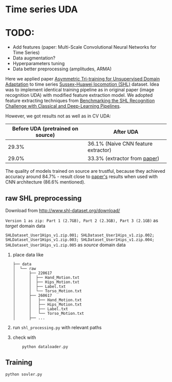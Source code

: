 # Time series UDA

# TODO:
* Add features (paper: Multi-Scale Convolutional Neural Networks for Time Series)
* Data augmentation?
* Hyperparameters tuning
* Data better preprocessing (amplitudes, ARMA)

Here we applied paper [Asymmetric Tri-training for Unsupervised Domain Adaptation](https://arxiv.org/abs/1702.08400)
to time series [Sussex-Huawei locomotion (SHL)](http://www.shl-dataset.org/) dataset. Idea was to implement identical
training pipeline as in original paper (image recognition UDA) with modified feature extraction model. We adopted 
feature extracting techniques from 
[Benchmarking the SHL Recognition Challenge with Classical and Deep-Learning Pipelines](http://acm.mementodepot.org/pubs/proceedings/acmconferences_3267305/3267305/3267305.3267531/3267305.3267531.pdf).

However, we got results not as well as in CV UDA:

|Before UDA (pretrained on source) | After UDA |
|---|---|
|29.3% | 36.1% (Naive CNN feature extractor)|
|29.0% | 33.3% (extractor from [paper](http://acm.mementodepot.org/pubs/proceedings/acmconferences_3267305/3267305/3267305.3267531/3267305.3267531.pdf))|

The quality of models trained on source are trustful, because they achieved accuracy around 84.7% - result close to
[paper's](http://acm.mementodepot.org/pubs/proceedings/acmconferences_3267305/3267305/3267305.3267531/3267305.3267531.pdf) results when used with CNN architecture (86.6% mentioned). 



## raw SHL preprocessing

Download from http://www.shl-dataset.org/download/

```Version 1 as zip: Part 1 (2.7GB), Part 2 (2.3GB), Part 3 (2.1GB)``` as *target* domain data

```SHLDataset_User1Hips_v1.zip.001; SHLDataset_User1Hips_v1.zip.002; SHLDataset_User1Hips_v1.zip.003; SHLDataset_User1Hips_v1.zip.004; SHLDataset_User1Hips_v1.zip.005```
as *source* domain data

1. place data like
    ```
    ├── data
    │  └── raw
    │      ├── 220617
    │      │  ├── Hand_Motion.txt
    │      │  ├── Hips_Motion.txt
    │      │  ├── Label.txt
    │      │  └── Torso_Motion.txt
    │      ├── 260617
    │      │   ├── Hand_Motion.txt
    │      │   ├── Hips_Motion.txt
    │      │   ├── Label.txt
    │      │   └── Torso_Motion.txt
    │      ├── ...
    ```

2. run ``` shl_processing.py ``` with relevant paths

3. check with
    ```
        python dataloader.py
    ```
   
## Training
```
python sovler.py
```
